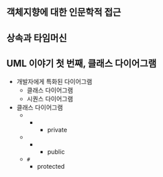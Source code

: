 ## 객체지향에 대한 인문학적 접근

## 상속과 타임머신

## UML 이야기 첫 번째, 클래스 다이어그램
- 개발자에게 특화된 다이어그램
	- 클래스 다이어그램
	- 시퀀스 다이어그램
- 클래스 다이어그램
	- -
		- private
	- +
		- public
	- `#`
		- protected